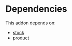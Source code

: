 # Dependencies

This addon depends on:

- [stock](https://github.com/bringout/oca-ocb-warehouse/tree/f7f834405e26b3f1b9786c04a4a652fd978abd14/odoo-bringout-oca-ocb-stock)
- [product](https://github.com/bringout/oca-ocb-sale/tree/3531a720906f8e17d5fa4dafe32471b2aada3721/odoo-bringout-oca-ocb-product)
